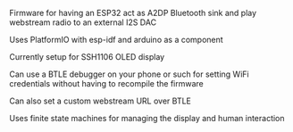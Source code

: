 Firmware for having an ESP32 act as A2DP Bluetooth sink and play webstream radio to an external I2S DAC

Uses PlatformIO with esp-idf and arduino as a component

Currently setup for SSH1106 OLED display

Can use a BTLE debugger on your phone or such for setting WiFi credentials without having to recompile the firmware

Can also set a custom webstream URL over BTLE

Uses finite state machines for managing the display and human interaction
